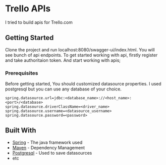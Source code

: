 # Trello APIs

I tried to build apis for Trello.com

## Getting Started

Clone the project and run localhost:8080/swagger-ui/index.html. You will see bunch of api endpoints. To get started working with api, firstly register and take authoritaion token. And start working with apis;

### Prerequisites

Before getting started, You should customized datasource properties. I used postgresql but you can use any database of your choice.
```
spring.datasource.url=jdbc:<database_name>://<host_name>:<port>/<database>
spring.datasource.driverClassName=<driver_name>
spring.datasource.username=<datasource_username>
spring.datasource.password=<password>
```

## Built With

* [Spring](http://www.docs.spring.io/1.0.2/docs/) - The java framework used
* [Maven](https://maven.apache.org/) - Dependency Management
* [Postgresql](https://org.postgresql.com) - Used to save datasources
* etc
